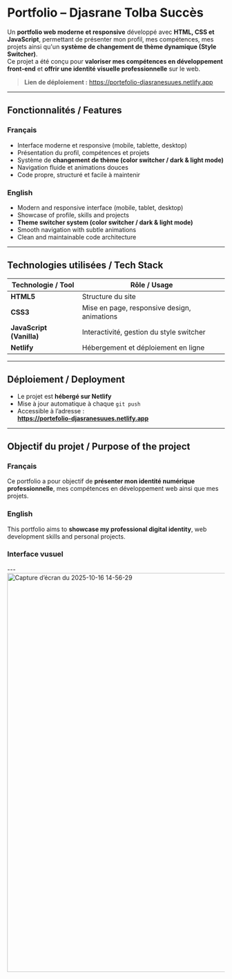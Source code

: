 #  Portfolio – Djasrane Tolba Succès

Un **portfolio web moderne et responsive** développé avec **HTML, CSS et JavaScript**, permettant de présenter mon profil, mes compétences, mes projets ainsi qu'un **système de changement de thème dynamique (Style Switcher)**.  
Ce projet a été conçu pour **valoriser mes compétences en développement front-end** et **offrir une identité visuelle professionnelle** sur le web.

>  **Lien de déploiement :** https://portefolio-djasranesuues.netlify.app

---

##  Fonctionnalités / Features

###  Français
- Interface moderne et responsive (mobile, tablette, desktop)
- Présentation du profil, compétences et projets
- Système de **changement de thème (color switcher / dark & light mode)**
- Navigation fluide et animations douces
- Code propre, structuré et facile à maintenir

###  English
- Modern and responsive interface (mobile, tablet, desktop)
- Showcase of profile, skills and projects
- **Theme switcher system (color switcher / dark & light mode)**
- Smooth navigation with subtle animations
- Clean and maintainable code architecture

---

##  Technologies utilisées / Tech Stack

| Technologie / Tool | Rôle / Usage |
|------------------|-------------|
| **HTML5** | Structure du site |
| **CSS3** | Mise en page, responsive design, animations |
| **JavaScript (Vanilla)** | Interactivité, gestion du style switcher |
| **Netlify** | Hébergement et déploiement en ligne |

---

##  Déploiement / Deployment

- Le projet est **hébergé sur Netlify**
- Mise à jour automatique à chaque `git push`
- Accessible à l’adresse :  
  **https://portefolio-djasranesuues.netlify.app**

---

##  Objectif du projet / Purpose of the project

### Français
Ce portfolio a pour objectif de **présenter mon identité numérique professionnelle**, mes compétences en développement web ainsi que mes projets.

### English
This portfolio aims to **showcase my professional digital identity**, web development skills and personal projects. 

### Interface vusuel



---<img width="1850" height="922" alt="Capture d’écran du 2025-10-16 14-56-29" src="https://github.com/user-attachments/assets/1e21e327-d516-4d3b-ba15-697175c29ba1" />


